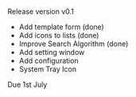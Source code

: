 Release version v0.1

- Add template form (done)
- Add icons to lists (done)
- Improve Search Algorithm (done)
- Add setting window 
- Add configuration
- System Tray Icon 

Due 1st July